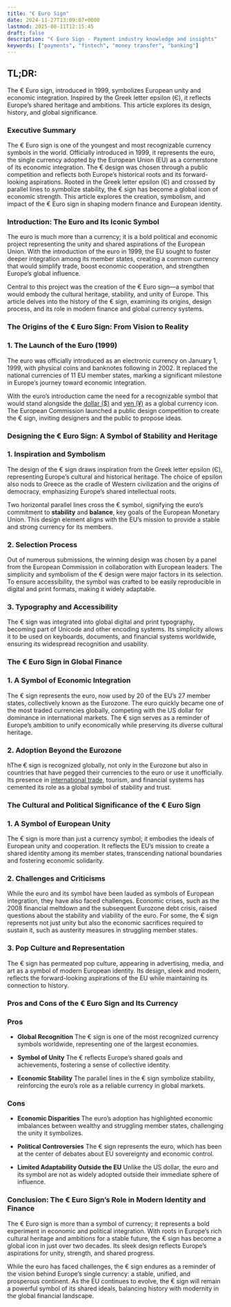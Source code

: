 ```yaml
---
title: "€ Euro Sign"
date: 2024-11-27T13:09:07+0000
lastmod: 2025-08-11T12:15:45
draft: false
description: "€ Euro Sign - Payment industry knowledge and insights"
keywords: ["payments", "fintech", "money transfer", "banking"]
---
```


## **TL;DR:**

The € Euro sign, introduced in 1999, symbolizes European unity and economic integration. Inspired by the Greek letter epsilon (Є), it reflects Europe’s shared heritage and ambitions. This article explores its design, history, and global significance.

### Executive Summary

The € Euro sign is one of the youngest and most recognizable currency symbols in the world. Officially introduced in 1999, it represents the euro, the single currency adopted by the European Union (EU) as a cornerstone of its economic integration. The € design was chosen through a public competition and reflects both Europe’s historical roots and its forward-looking aspirations. Rooted in the Greek letter epsilon (Є) and crossed by parallel lines to symbolize stability, the € sign has become a global icon of economic strength. This article explores the creation, symbolism, and impact of the € Euro sign in shaping modern finance and European identity.

### Introduction: The Euro and Its Iconic Symbol

The euro is much more than a currency; it is a bold political and economic project representing the unity and shared aspirations of the European Union. With the introduction of the euro in 1999, the EU sought to foster deeper integration among its member states, creating a common currency that would simplify trade, boost economic cooperation, and strengthen Europe’s global influence.

Central to this project was the creation of the € Euro sign—a symbol that would embody the cultural heritage, stability, and unity of Europe. This article delves into the history of the € sign, examining its origins, design process, and its role in modern finance and global currency systems.

### The Origins of the € Euro Sign: From Vision to Reality

### 1. **The Launch of the Euro (1999)**

The euro was officially introduced as an electronic currency on January 1, 1999, with physical coins and banknotes following in 2002. It replaced the national currencies of 11 EU member states, marking a significant milestone in Europe’s journey toward economic integration.

With the euro’s introduction came the need for a recognizable symbol that would stand alongside the [dollar ($)](https://faisalkhanllc.xyz/resources/payments-wiki/13318-2/dollar-sign/) and [yen (¥)](https://faisalkhanllc.xyz/resources/payments-wiki/13318-2/%c2%a5-japanese-yen-sign/) as a global currency icon. The European Commission launched a public design competition to create the € sign, inviting designers and the public to propose ideas.

### Designing the € Euro Sign: A Symbol of Stability and Heritage

### 1. Inspiration and Symbolism

The design of the € sign draws inspiration from the Greek letter epsilon (Є), representing Europe’s cultural and historical heritage. The choice of epsilon also nods to Greece as the cradle of Western civilization and the origins of democracy, emphasizing Europe’s shared intellectual roots.

Two horizontal parallel lines cross the € symbol, signifying the euro’s commitment to **stability** and **balance**, key goals of the European Monetary Union. This design element aligns with the EU’s mission to provide a stable and strong currency for its members.

### 2. Selection Process

Out of numerous submissions, the winning design was chosen by a panel from the European Commission in collaboration with European leaders. The simplicity and symbolism of the € design were major factors in its selection. To ensure accessibility, the symbol was crafted to be easily reproducible in digital and print formats, making it widely adaptable.

### 3. Typography and Accessibility

The € sign was integrated into global digital and print typography, becoming part of Unicode and other encoding systems. Its simplicity allows it to be used on keyboards, documents, and financial systems worldwide, ensuring its widespread recognition and usability.

### The € Euro Sign in Global Finance

### 1. A Symbol of Economic Integration

The € sign represents the euro, now used by 20 of the EU’s 27 member states, collectively known as the Eurozone. The euro quickly became one of the most traded currencies globally, competing with the US dollar for dominance in international markets. The € sign serves as a reminder of Europe’s ambition to unify economically while preserving its diverse cultural heritage.

### 2. Adoption Beyond the Eurozone

hThe € sign is recognized globally, not only in the Eurozone but also in countries that have pegged their currencies to the euro or use it unofficially. Its presence in [international trade](https://faisalkhanllc.xyz/resources/payments-wiki/i/international-trade/), tourism, and financial systems has cemented its role as a global symbol of stability and trust.

### The Cultural and Political Significance of the € Euro Sign

### 1. A Symbol of European Unity

The € sign is more than just a currency symbol; it embodies the ideals of European unity and cooperation. It reflects the EU’s mission to create a shared identity among its member states, transcending national boundaries and fostering economic solidarity.

### 2. Challenges and Criticisms

While the euro and its symbol have been lauded as symbols of European integration, they have also faced challenges. Economic crises, such as the 2008 financial meltdown and the subsequent Eurozone debt crisis, raised questions about the stability and viability of the euro. For some, the € sign represents not just unity but also the economic sacrifices required to sustain it, such as austerity measures in struggling member states.

### 3. Pop Culture and Representation

The € sign has permeated pop culture, appearing in advertising, media, and art as a symbol of modern European identity. Its design, sleek and modern, reflects the forward-looking aspirations of the EU while maintaining its connection to history.

### Pros and Cons of the € Euro Sign and Its Currency

### Pros

- **Global Recognition** The € sign is one of the most recognized currency symbols worldwide, representing one of the largest economies.

- **Symbol of Unity** The € reflects Europe’s shared goals and achievements, fostering a sense of collective identity.

- **Economic Stability** The parallel lines in the € sign symbolize stability, reinforcing the euro’s role as a reliable currency in global markets.

### Cons

- **Economic Disparities** The euro’s adoption has highlighted economic imbalances between wealthy and struggling member states, challenging the unity it symbolizes.

- **Political Controversies** The € sign represents the euro, which has been at the center of debates about EU sovereignty and economic control.

- **Limited Adaptability Outside the EU** Unlike the US dollar, the euro and its symbol are not as widely adopted outside their immediate sphere of influence.

### Conclusion: The € Euro Sign’s Role in Modern Identity and Finance

The € Euro sign is more than a symbol of currency; it represents a bold experiment in economic and political integration. With roots in Europe’s rich cultural heritage and ambitions for a stable future, the € sign has become a global icon in just over two decades. Its sleek design reflects Europe’s aspirations for unity, strength, and shared progress.

While the euro has faced challenges, the € sign endures as a reminder of the vision behind Europe’s single currency: a stable, unified, and prosperous continent. As the EU continues to evolve, the € sign will remain a powerful symbol of its shared ideals, balancing history with modernity in the global financial landscape.